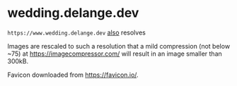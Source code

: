 # wedding.delange.dev

`https://www.wedding.delange.dev` [also](https://stackoverflow.com/a/58672792/5511061) resolves

Images are rescaled to such a resolution that a mild compression (not below ~75) at https://imagecompressor.com/ will result in an image smaller than 300kB.

Favicon downloaded from https://favicon.io/.
